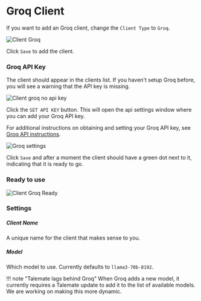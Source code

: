 # Groq Client

If you want to add an Groq client, change the `Client Type` to `Groq`.

![Client Groq](/talemate/img/0.26.0/client-groq.png)

Click `Save` to add the client.

### Groq API Key

The client should appear in the clients list. If you haven't setup Groq before, you will see a warning that the API key is missing.

![Client groq no api key](/talemate/img/0.26.0/client-groq-no-api-key.png)

Click the `SET API KEY` button. This will open the api settings window where you can add your Groq API key.

For additional instructions on obtaining and setting your Groq API key, see [Groq API instructions](/talemate/user-guide/apis/groq/).

![Groq settings](/talemate/img/0.26.0/groq-settings.png)

Click `Save` and after a moment the client should have a green dot next to it, indicating that it is ready to go.

### Ready to use

![Client Groq Ready](/talemate/img/0.26.0/client-groq-ready.png)

### Settings

##### Client Name

A unique name for the client that makes sense to you.

##### Model

Which model to use. Currently defaults to `llama3-70b-8192`.

!!! note "Talemate lags behind Groq"
    When Groq adds a new model, it currently requires a Talemate update to add it to the list of available models. We are working on making this more dynamic.